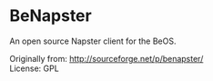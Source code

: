 BeNapster
=========

An open source Napster client for the BeOS.

Originally from: http://sourceforge.net/p/benapster/  
License: GPL

